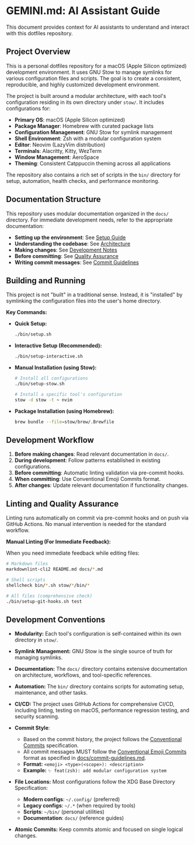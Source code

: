 # GEMINI.md: AI Assistant Guide

This document provides context for AI assistants to understand and interact with
this dotfiles repository.

## Project Overview

This is a personal dotfiles repository for a macOS (Apple Silicon optimized)
development environment. It uses GNU Stow to manage symlinks for various
configuration files and scripts. The goal is to create a consistent,
reproducible, and highly customized development environment.

The project is built around a modular architecture, with each tool's
configuration residing in its own directory under `stow/`. It includes
configurations for:

* **Primary OS**: macOS (Apple Silicon optimized)
* **Package Manager**: Homebrew with curated package lists
* **Configuration Management**: GNU Stow for symlink management
* **Shell Environment**: Zsh with a modular configuration system
* **Editor**: Neovim (LazyVim distribution)
* **Terminals**: Alacritty, Kitty, WezTerm
* **Window Management**: AeroSpace
* **Theming**: Consistent Catppuccin theming across all applications

The repository also contains a rich set of scripts in the `bin/` directory for
setup, automation, health checks, and performance monitoring.

## Documentation Structure

This repository uses modular documentation organized in the `docs/` directory.
For immediate development needs, refer to the appropriate documentation:

* **Setting up the environment**: See [Setup Guide](docs/setup-guide.md)
* **Understanding the codebase**: See [Architecture](docs/architecture.md)
* **Making changes**: See [Development Notes](docs/development-notes.md)
* **Before committing**: See [Quality Assurance](docs/quality-assurance.md)
* **Writing commit messages**: See [Commit Guidelines](docs/commit-guidelines.md)

## Building and Running

This project is not "built" in a traditional sense. Instead, it is "installed"
by symlinking the configuration files into the user's home directory.

**Key Commands:**

* **Quick Setup:**

  ```bash
  ./bin/setup.sh
  ```

* **Interactive Setup (Recommended):**

  ```bash
  ./bin/setup-interactive.sh
  ```

* **Manual Installation (using Stow):**

  ```bash
  # Install all configurations
  ./bin/setup-stow.sh

  # Install a specific tool's configuration
  stow -d stow -t ~ nvim
  ```

* **Package Installation (using Homebrew):**

  ```bash
  brew bundle --file=stow/brew/.Brewfile
  ```

## Development Workflow

1. **Before making changes**: Read relevant documentation in `docs/`.
2. **During development**: Follow patterns established in existing configurations.
3. **Before committing**: Automatic linting validation via pre-commit hooks.
4. **When committing**: Use Conventional Emoji Commits format.
5. **After changes**: Update relevant documentation if functionality changes.

## Linting and Quality Assurance

Linting runs automatically on commit via pre-commit hooks and on push via
GitHub Actions. No manual intervention is needed for the standard workflow.

**Manual Linting (For Immediate Feedback):**

When you need immediate feedback while editing files:

```bash
# Markdown files
markdownlint-cli2 README.md docs/*.md

# Shell scripts
shellcheck bin/*.sh stow/*/bin/*

# All files (comprehensive check)
./bin/setup-git-hooks.sh test
```

## Development Conventions

* **Modularity:** Each tool's configuration is self-contained within its own
  directory in `stow/`.
* **Symlink Management:** GNU Stow is the single source of truth for managing
  symlinks.
* **Documentation:** The `docs/` directory contains extensive documentation on
  architecture, workflows, and tool-specific references.
* **Automation:** The `bin/` directory contains scripts for automating setup,
  maintenance, and other tasks.
* **CI/CD:** The project uses GitHub Actions for comprehensive CI/CD, including
  linting, testing on macOS, performance regression testing, and security
  scanning.
* **Commit Style**:
    * Based on the commit history, the project follows the
      [Conventional Commits](https://www.conventionalcommits.org/) specification.
    * All commit messages MUST follow the
      [Conventional Emoji Commits](https://conventional-emoji-commits.site/) format as
      specified in [docs/commit-guidelines.md](docs/commit-guidelines.md).
    * **Format:** `<emoji> <type>(<scope>): <description>`
    * **Example:** `✨ feat(zsh): add modular configuration system`


* **File Locations:** Most configurations follow the XDG Base Directory
  Specification:
  * **Modern configs**: `~/.config/` (preferred)
  * **Legacy configs**: `~/.*` (when required by tools)
  * **Scripts**: `~/bin/` (personal utilities)
  * **Documentation**: `docs/` (reference guides)
* **Atomic Commits:** Keep commits atomic and focused on single logical changes.
